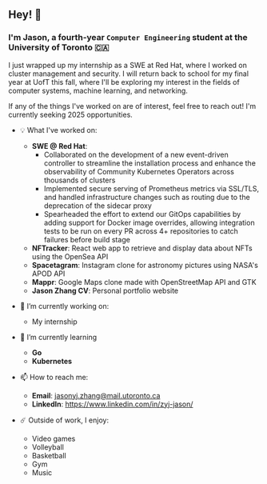 ## Hey! 👋

### I'm Jason, a fourth-year `Computer Engineering` student at the University of Toronto 🇨🇦

I just wrapped up my internship as a SWE at Red Hat, where I worked on cluster management and security. I will return back to school for my final year at UofT this fall, where I'll be exploring my interest in the fields of computer systems, machine learning, and networking.

If any of the things I've worked on are of interest, feel free to reach out! I'm currently seeking 2025 opportunities.

- 💡 What I've worked on:
  - **SWE @ Red Hat**:
    - Collaborated on the development of a new event-driven controller to streamline the installation process and enhance the observability of Community Kubernetes Operators across thousands of clusters
    - Implemented secure serving of Prometheus metrics via SSL/TLS, and handled infrastructure changes such as routing due to the deprecation of the sidecar proxy
    - Spearheaded the effort to extend our GitOps capabilities by adding support for Docker image overrides, allowing integration tests to be run on every PR across 4+ repositories to catch failures before build stage 
  - **NFTracker**: React web app to retrieve and display data about NFTs using the OpenSea API 
  - **Spacetagram**: Instagram clone for astronomy pictures using NASA's APOD API
  - **Mappr**: Google Maps clone made with OpenStreetMap API and GTK
  - **Jason Zhang CV**: Personal portfolio website

- 🔭 I’m currently working on:
  - My internship

- 🌱 I’m currently learning 
  - **Go**
  - **Kubernetes**

- 📫 How to reach me:
  - **Email**: jasonyj.zhang@mail.utoronto.ca
  - **LinkedIn**: https://www.linkedin.com/in/zyj-jason/
  
- ☄️ Outside of work, I enjoy:
  - Video games
  - Volleyball
  - Basketball
  - Gym
  - Music
